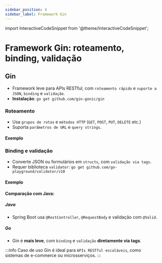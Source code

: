 ```yaml
---
sidebar_position: 4
sidebar_label: Framework Gin
---
```


import InteractiveCodeSnippet from '@theme/InteractiveCodeSnippet';

# Framework Gin: roteamento, binding, validação

## Gin

- Framework leve para APIs RESTful, com `roteamento rápido` e `suporte a JSON`, `binding` e `validação`.
- **Instalação**: `go get github.com/gin-gonic/gin`

### Roteamento

- Usa `grupos de rotas` e `métodos HTTP` (`GET`, `POST`, `PUT`, `DELETE` etc.)
- Suporta `parâmetros de URL` e `query strings`.

#### Exemplo

<InteractiveCodeSnippet 
    src="code/mod8/api-gin-roteamento.go" 
    allowExecute={true} 
    allowEdit={false} />

### Binding e validação

- Converte JSON ou formulários em `structs`, com `validação via tags`.
- Requer biblioteca `validator`: `go get github.com/go-playground/validator/v10`

#### Exemplo

<InteractiveCodeSnippet 
    src="code/mod8/api-gin-binding-validacao.go" 
    allowExecute={true} 
    allowEdit={false} />

#### Comparação com Java:

##### Java

- Spring Boot usa `@RestController`, `@RequestBody` e validação com `@Valid`.

##### Go

- Gin é **mais leve**, com `binding` e `validação` **diretamente via tags**.

:::info Caso de uso
Gin é ideal para `APIs RESTful escaláveis`, como sistemas de e-commerce ou microsserviços.
:::
